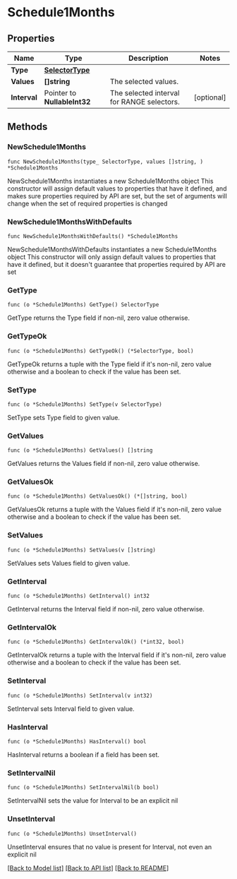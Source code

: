 # Schedule1Months

## Properties

Name | Type | Description | Notes
------------ | ------------- | ------------- | -------------
**Type** | [**SelectorType**](SelectorType.md) |  | 
**Values** | **[]string** | The selected values.  | 
**Interval** | Pointer to **NullableInt32** | The selected interval for RANGE selectors.  | [optional] 

## Methods

### NewSchedule1Months

`func NewSchedule1Months(type_ SelectorType, values []string, ) *Schedule1Months`

NewSchedule1Months instantiates a new Schedule1Months object
This constructor will assign default values to properties that have it defined,
and makes sure properties required by API are set, but the set of arguments
will change when the set of required properties is changed

### NewSchedule1MonthsWithDefaults

`func NewSchedule1MonthsWithDefaults() *Schedule1Months`

NewSchedule1MonthsWithDefaults instantiates a new Schedule1Months object
This constructor will only assign default values to properties that have it defined,
but it doesn't guarantee that properties required by API are set

### GetType

`func (o *Schedule1Months) GetType() SelectorType`

GetType returns the Type field if non-nil, zero value otherwise.

### GetTypeOk

`func (o *Schedule1Months) GetTypeOk() (*SelectorType, bool)`

GetTypeOk returns a tuple with the Type field if it's non-nil, zero value otherwise
and a boolean to check if the value has been set.

### SetType

`func (o *Schedule1Months) SetType(v SelectorType)`

SetType sets Type field to given value.


### GetValues

`func (o *Schedule1Months) GetValues() []string`

GetValues returns the Values field if non-nil, zero value otherwise.

### GetValuesOk

`func (o *Schedule1Months) GetValuesOk() (*[]string, bool)`

GetValuesOk returns a tuple with the Values field if it's non-nil, zero value otherwise
and a boolean to check if the value has been set.

### SetValues

`func (o *Schedule1Months) SetValues(v []string)`

SetValues sets Values field to given value.


### GetInterval

`func (o *Schedule1Months) GetInterval() int32`

GetInterval returns the Interval field if non-nil, zero value otherwise.

### GetIntervalOk

`func (o *Schedule1Months) GetIntervalOk() (*int32, bool)`

GetIntervalOk returns a tuple with the Interval field if it's non-nil, zero value otherwise
and a boolean to check if the value has been set.

### SetInterval

`func (o *Schedule1Months) SetInterval(v int32)`

SetInterval sets Interval field to given value.

### HasInterval

`func (o *Schedule1Months) HasInterval() bool`

HasInterval returns a boolean if a field has been set.

### SetIntervalNil

`func (o *Schedule1Months) SetIntervalNil(b bool)`

 SetIntervalNil sets the value for Interval to be an explicit nil

### UnsetInterval
`func (o *Schedule1Months) UnsetInterval()`

UnsetInterval ensures that no value is present for Interval, not even an explicit nil

[[Back to Model list]](../README.md#documentation-for-models) [[Back to API list]](../README.md#documentation-for-api-endpoints) [[Back to README]](../README.md)



